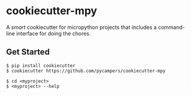 # cookiecutter-mpy

A *smart* cookiecutter for micropython projects that
includes a command-line interface for doing the chores.

## Get Started

```
$ pip install cookiecutter
$ cookiecutter https://github.com/pycampers/cookiecutter-mpy

$ cd <myproject>
$ <myproject> --help
```
